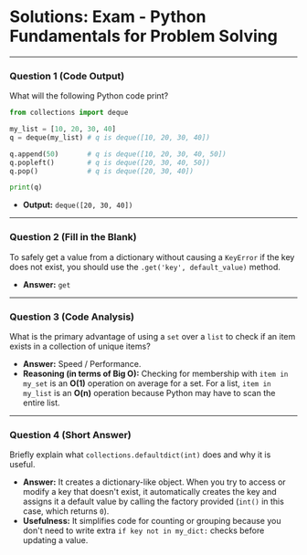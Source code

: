 
# Solutions: Exam - Python Fundamentals for Problem Solving

---

### Question 1 (Code Output)

What will the following Python code print?

```python
from collections import deque

my_list = [10, 20, 30, 40]
q = deque(my_list) # q is deque([10, 20, 30, 40])

q.append(50)       # q is deque([10, 20, 30, 40, 50])
q.popleft()        # q is deque([20, 30, 40, 50])
q.pop()            # q is deque([20, 30, 40])

print(q)
```

- **Output:** `deque([20, 30, 40])`

---

### Question 2 (Fill in the Blank)

To safely get a value from a dictionary without causing a `KeyError` if the key does not exist, you should use the `.get('key', default_value)` method.

- **Answer:** `get`

---

### Question 3 (Code Analysis)

What is the primary advantage of using a `set` over a `list` to check if an item exists in a collection of unique items? 

- **Answer:** Speed / Performance.
- **Reasoning (in terms of Big O):** Checking for membership with `item in my_set` is an **O(1)** operation on average for a set. For a list, `item in my_list` is an **O(n)** operation because Python may have to scan the entire list.

---

### Question 4 (Short Answer)

Briefly explain what `collections.defaultdict(int)` does and why it is useful.

- **Answer:** It creates a dictionary-like object. When you try to access or modify a key that doesn't exist, it automatically creates the key and assigns it a default value by calling the factory provided (`int()` in this case, which returns `0`).
- **Usefulness:** It simplifies code for counting or grouping because you don't need to write extra `if key not in my_dict:` checks before updating a value.

